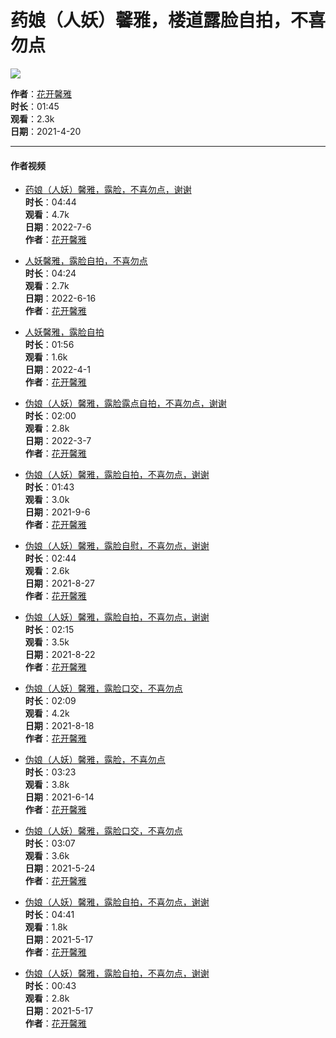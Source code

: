 # 药娘（人妖）馨雅，楼道露脸自拍，不喜勿点

![](https://img.ml0987.com/thumb/458353.webp)

**作者**：[花开馨雅](user.htm?author=%E8%8A%B1%E5%BC%80%E9%A6%A8%E9%9B%85)  
**时长**：01:45  
**观看**：2.3k  
**日期**：2021-4-20  

---

#### 作者视频

- [药娘（人妖）馨雅，露脸，不喜勿点，谢谢](video-666763.htm)  
  **时长**：04:44  
  **观看**：4.7k  
  **日期**：2022-7-6  
  **作者**：[花开馨雅](user.htm?author=%E8%8A%B1%E5%BC%80%E9%A6%A8%E9%9B%85)

- [人妖馨雅，露脸自拍，不喜勿点](video-656677.htm)  
  **时长**：04:24  
  **观看**：2.7k  
  **日期**：2022-6-16  
  **作者**：[花开馨雅](user.htm?author=%E8%8A%B1%E5%BC%80%E9%A6%A8%E9%9B%85)

- [人妖馨雅，露脸自拍](video-620150.htm)  
  **时长**：01:56  
  **观看**：1.6k  
  **日期**：2022-4-1  
  **作者**：[花开馨雅](user.htm?author=%E8%8A%B1%E5%BC%80%E9%A6%A8%E9%9B%85)

- [伪娘（人妖）馨雅，露脸露点自拍，不喜勿点，谢谢](video-608396.htm)  
  **时长**：02:00  
  **观看**：2.8k  
  **日期**：2022-3-7  
  **作者**：[花开馨雅](user.htm?author=%E8%8A%B1%E5%BC%80%E9%A6%A8%E9%9B%85)

- [伪娘（人妖）馨雅，露脸自拍，不喜勿点，谢谢](video-519808.htm)  
  **时长**：01:43  
  **观看**：3.0k  
  **日期**：2021-9-6  
  **作者**：[花开馨雅](user.htm?author=%E8%8A%B1%E5%BC%80%E9%A6%A8%E9%9B%85)

- [伪娘（人妖）馨雅，露脸自慰，不喜勿点，谢谢](video-514740.htm)  
  **时长**：02:44  
  **观看**：2.6k  
  **日期**：2021-8-27  
  **作者**：[花开馨雅](user.htm?author=%E8%8A%B1%E5%BC%80%E9%A6%A8%E9%9B%85)

- [伪娘（人妖）馨雅，露脸自拍，不喜勿点，谢谢](video-512415.htm)  
  **时长**：02:15  
  **观看**：3.5k  
  **日期**：2021-8-22  
  **作者**：[花开馨雅](user.htm?author=%E8%8A%B1%E5%BC%80%E9%A6%A8%E9%9B%85)

- [伪娘（人妖）馨雅，露脸口交，不喜勿点](video-510260.htm)  
  **时长**：02:09  
  **观看**：4.2k  
  **日期**：2021-8-18  
  **作者**：[花开馨雅](user.htm?author=%E8%8A%B1%E5%BC%80%E9%A6%A8%E9%9B%85)

- [伪娘（人妖）馨雅，露脸，不喜勿点](video-481259.htm)  
  **时长**：03:23  
  **观看**：3.8k  
  **日期**：2021-6-14  
  **作者**：[花开馨雅](user.htm?author=%E8%8A%B1%E5%BC%80%E9%A6%A8%E9%9B%85)

- [伪娘（人妖）馨雅，露脸口交，不喜勿点](video-472215.htm)  
  **时长**：03:07  
  **观看**：3.6k  
  **日期**：2021-5-24  
  **作者**：[花开馨雅](user.htm?author=%E8%8A%B1%E5%BC%80%E9%A6%A8%E9%9B%85)

- [伪娘（人妖）馨雅，露脸自拍，不喜勿点，谢谢](video-469355.htm)  
  **时长**：04:41  
  **观看**：1.8k  
  **日期**：2021-5-17  
  **作者**：[花开馨雅](user.htm?author=%E8%8A%B1%E5%BC%80%E9%A6%A8%E9%9B%85)

- [伪娘（人妖）馨雅，露脸自拍，不喜勿点，谢谢](video-469337.htm)  
  **时长**：00:43  
  **观看**：2.8k  
  **日期**：2021-5-17  
  **作者**：[花开馨雅](user.htm?author=%E8%8A%B1%E5%BC%80%E9%A6%A8%E9%9B%85)